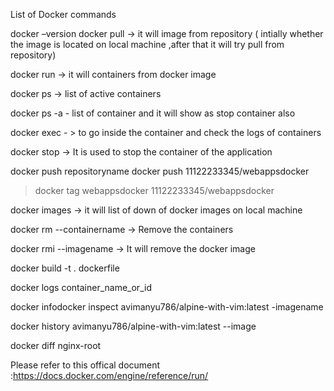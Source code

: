 List of Docker commands 

docker –version
docker pull  -> it will image from repository ( intially whether the image is located on local machine ,after that it will try pull from repository)

docker run  -> it will containers from docker image 

docker ps  -> list of active containers

docker ps -a   - list of container and it will show as stop container also 

docker exec  - > to go inside the container and check the logs of containers 

docker stop  -> It is used to stop the container of the application


docker push repositoryname
docker push 11122233345/webappsdocker
>docker tag webappsdocker 11122233345/webappsdocker

docker images   -> it will list of down of docker images on local machine

docker rm  --containername  -> Remove the containers 

docker rmi --imagename      -> It will remove the docker image

docker build -t . dockerfile

docker logs container_name_or_id 

docker infodocker inspect avimanyu786/alpine-with-vim:latest  -imagename

docker history avimanyu786/alpine-with-vim:latest --image 

docker diff nginx-root

Please refer to this offical document :https://docs.docker.com/engine/reference/run/
